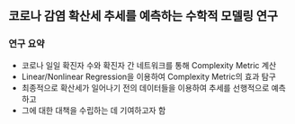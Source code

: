 ## 코로나 감염 확산세 추세를 예측하는 수학적 모델링 연구

### 연구 요약
- 코로나 일일 확진자 수와 확진자 간 네트워크를 통해 Complexity Metric 계산
- Linear/Nonlinear Regression을 이용하여 Complexity Metric의 효과 탐구
- 최종적으로 확산세가 일어나기 전의 데이터들을 이용하여 추세를 선행적으로 예측하고
- 그에 대한 대책을 수립하는 데 기여하고자 함
